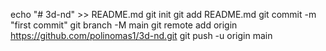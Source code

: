 echo "# 3d-nd" >> README.md
git init
git add README.md
git commit -m "first commit"
git branch -M main
git remote add origin https://github.com/polinomas1/3d-nd.git
git push -u origin main
